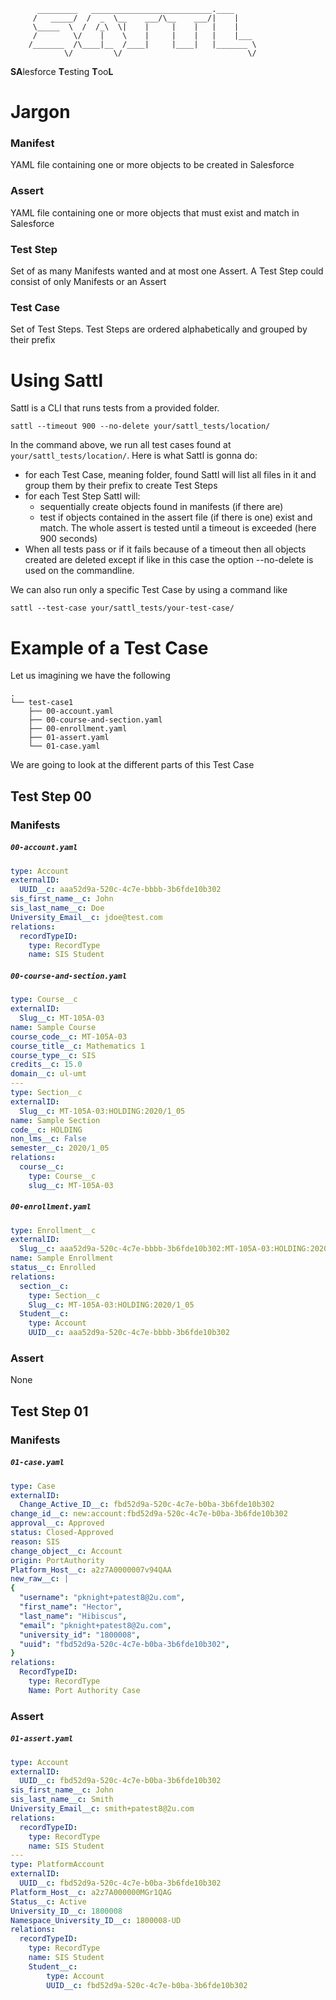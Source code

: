           _________   ___________________________.____     
         /   _____/  /  _  \__    ___/\__    ___/|    |    
         \_____  \  /  /_\  \|    |     |    |   |    |    
         /        \/    |    \    |     |    |   |    |___ 
        /_______  /\____|__  /____|     |____|   |_______ \
                \/         \/                            \/

**SA**lesforce **T**esting **T**oo**L**

# Jargon

### Manifest
YAML file containing one or more objects to be created in Salesforce

### Assert
YAML file containing one or more objects that must exist and match in Salesforce

### Test Step
Set of as many Manifests wanted and at most one Assert. A Test Step could consist of only Manifests or an Assert

### Test Case
Set of Test Steps. Test Steps are ordered alphabetically and grouped by their prefix

# Using Sattl

Sattl is a CLI that runs tests from a provided folder.


```shell
sattl --timeout 900 --no-delete your/sattl_tests/location/
```
In the command above, we run all test cases found at `your/sattl_tests/location/`. Here is what Sattl is gonna do:
- for each Test Case, meaning folder, found Sattl will list all files in it and group them by their prefix to create
Test Steps
- for each Test Step Sattl will:
  * sequentially create objects found in manifests (if there are)
  * test if objects contained in the assert file (if there is one) exist and match. The whole assert is tested until 
  a timeout is exceeded (here 900 seconds)
- When all tests pass or if it fails because of a timeout then all objects created are deleted except if like in this 
case the option --no-delete is used on the commandline.

We can also run only a specific Test Case by using a command like
```shell
sattl --test-case your/sattl_tests/your-test-case/
```

# Example of a Test Case

Let us imagining we have the following
```
.
└── test-case1
    ├── 00-account.yaml
    ├── 00-course-and-section.yaml
    ├── 00-enrollment.yaml
    ├── 01-assert.yaml
    └── 01-case.yaml
```
We are going to look at the different parts of this Test Case

## Test Step 00

### Manifests

##### **`00-account.yaml`**
```yaml
type: Account
externalID:
  UUID__c: aaa52d9a-520c-4c7e-bbbb-3b6fde10b302
sis_first_name__c: John
sis_last_name__c: Doe
University_Email__c: jdoe@test.com
relations:
  recordTypeID: 
    type: RecordType
    name: SIS Student
```

##### **`00-course-and-section.yaml`**
```yaml
type: Course__c
externalID:
  Slug__c: MT-105A-03
name: Sample Course
course_code__c: MT-105A-03
course_title__c: Mathematics 1
course_type__c: SIS
credits__c: 15.0
domain__c: ul-umt
---
type: Section__c
externalID:
  Slug__c: MT-105A-03:HOLDING:2020/1_05
name: Sample Section
code__c: HOLDING
non_lms__c: False
semester__c: 2020/1_05
relations:
  course__c:
    type: Course__c
    slug__c: MT-105A-03
```

##### **`00-enrollment.yaml`**
```yaml
type: Enrollment__c
externalID:
  Slug__c: aaa52d9a-520c-4c7e-bbbb-3b6fde10b302:MT-105A-03:HOLDING:2020/1_05
name: Sample Enrollment
status__c: Enrolled
relations:
  section__c:
    type: Section__c
    Slug__c: MT-105A-03:HOLDING:2020/1_05
  Student__c:
    type: Account
    UUID__c: aaa52d9a-520c-4c7e-bbbb-3b6fde10b302
```

### Assert
None

## Test Step 01

### Manifests
##### **`01-case.yaml`**
```yaml
type: Case
externalID:
  Change_Active_ID__c: fbd52d9a-520c-4c7e-b0ba-3b6fde10b302
change_id__c: new:account:fbd52d9a-520c-4c7e-b0ba-3b6fde10b302
approval__c: Approved
status: Closed-Approved
reason: SIS
change_object__c: Account
origin: PortAuthority
Platform_Host__c: a2z7A0000007v94QAA
new_raw__c: |
{
  "username": "pknight+patest8@2u.com",
  "first_name": "Hector",
  "last_name": "Hibiscus",
  "email": "pknight+patest8@2u.com",
  "university_id": "1800008",
  "uuid": "fbd52d9a-520c-4c7e-b0ba-3b6fde10b302", 
}
relations:
  RecordTypeID: 
    type: RecordType
    Name: Port Authority Case
```

### Assert
##### **`01-assert.yaml`**
```yaml
type: Account
externalID:
  UUID__c: fbd52d9a-520c-4c7e-b0ba-3b6fde10b302
sis_first_name__c: John
sis_last_name__c: Smith
University_Email__c: smith+patest8@2u.com
relations:
  recordTypeID: 
    type: RecordType
    name: SIS Student
---
type: PlatformAccount
externalID:
  UUID__c: fbd52d9a-520c-4c7e-b0ba-3b6fde10b302
Platform_Host__c: a2z7A000000MGr1QAG
Status__c: Active
University_ID__c: 1800008
Namespace_University_ID__c: 1800008-UD
relations:
  recordTypeID: 
    type: RecordType
    name: SIS Student
    Student__c:
        type: Account
        UUID__c: fbd52d9a-520c-4c7e-b0ba-3b6fde10b302
```